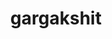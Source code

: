 ---
title: gargakshit
github: https://github.com/gargakshit
mode: dark
transition: 1s
score: 67.7
archetype:
- Minimalistic:
---